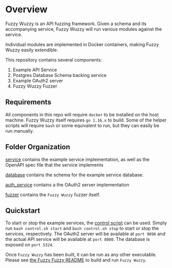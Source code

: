 # Overview
Fuzzy Wuzzy is an API fuzzing framework. 
Given a schema and its accompanying service, 
Fuzzy Wuzzy will run various modules against the service.


Individual modules are implemented in Docker containers, making Fuzzy Wuzzy easily extendible.

This repository contains several components:
1. Example API Service
2. Postgres Database Schema backing service
3. Example OAuth2 server
4. Fuzzy Wuzzy Fuzzer

## Requirements

All components in this repo will require `docker` to be installed on the host machine. 
Fuzzy Wuzzy itself requires `go 1.16.x` to build. Some of the helper scripts will require `bash` or some
equivalent to run, but they can easily be run manually.

## Folder Organization

[service](./service) contains the example service implementation, as well as the OpenAPI spec file that the service
implements


[database](./database) contains the schema for the example service database.

[auth_service](./auth_service) contains a the OAuth2 server implementation

[fuzzer](./fuzzer) contains the `Fuzzy Wuzzy` fuzzer itself.

## Quickstart

To start or stop the example services, the [control script](./control.sh) can be used.
Simply run `bash control.sh start` and `bash control.sh stop` to start or stop the services, respectively.
The OAuth2 server will be available at `port 9096` and the actual API service will be available at `port 8080`.
The database is exposed on `port 5324`.


Once `Fuzzy Wuzzy` has been built, it can be run as any other executable. 
Please see [the Fuzzy Fuzzy README](./fuzzer/README.md) to build and run `Fuzzy Wuzzy`.
